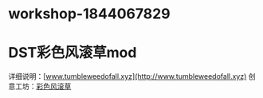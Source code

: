 # workshop-1844067829
# DST彩色风滚草mod
详细说明：[www.tumbleweedofall.xyz](http://www.tumbleweedofall.xyz)
创意工坊：[彩色风滚草](https://steamcommunity.com/sharedfiles/filedetails/?id=1844067829)
